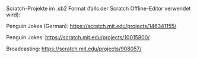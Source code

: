 Scratch-Projekte im .sb2 Format (falls der Scratch Offline-Editor verwendet wird):

Penguin Jokes (German): https://scratch.mit.edu/projects/146341155/

Penguin Jokes: https://scratch.mit.edu/projects/10015800/

Broadcasting: https://scratch.mit.edu/projects/908057/

